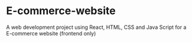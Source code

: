 # E-commerce-website
A web development project using React, HTML, CSS and Java Script for a E-commerce website (frontend only)
